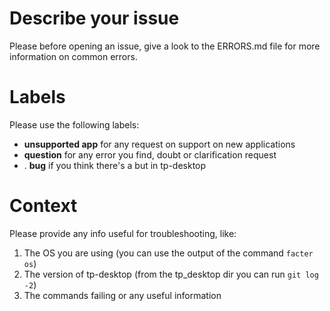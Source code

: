 # Describe your issue

Please before opening an issue, give a look to the ERRORS.md file for more information on common errors.


# Labels

Please use the following labels:

*   **unsupported app** for any request on support on new applications
*   **question** for any error you find, doubt or clarification request
* . **bug** if you think there's a but in tp-desktop


# Context

Please provide any info useful for troubleshooting, like:

1.  The OS you are using (you can use the output of the command `facter os`)
2.  The version of tp-desktop (from the tp_desktop dir you can run `git log -2`)
3.  The commands failing or any useful information